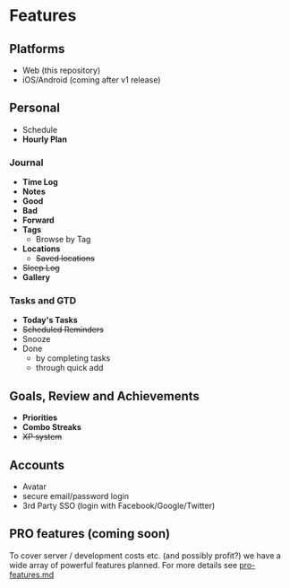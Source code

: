 # Features

## Platforms

- Web (this repository)
- iOS/Android (coming after v1 release)

## Personal

- Schedule
- **Hourly Plan**

### Journal

- **Time Log**
- **Notes**
- **Good**
- **Bad**
- **Forward**
- **Tags**
  - Browse by Tag
- **Locations**
  - ~~Saved locations~~
- ~~Sleep Log~~
- **Gallery**

### Tasks and GTD

- **Today's Tasks**
- ~~Scheduled Reminders~~
- Snooze
- Done
  - by completing tasks
  - through quick add

## Goals, Review and Achievements

- **Priorities**
- **Combo Streaks**
- ~~XP system~~

## Accounts

- Avatar
- secure email/password login
- 3rd Party SSO (login with Facebook/Google/Twitter)

## PRO features (coming soon)

To cover server / development costs etc. (and possibly profit?) we have a wide array of powerful features planned. For more details see [pro-features.md](./pro-features.md)
